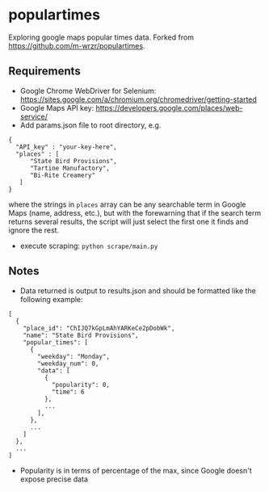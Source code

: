 # populartimes
Exploring google maps popular times data. Forked from https://github.com/m-wrzr/populartimes.
## Requirements
+ Google Chrome WebDriver for Selenium: https://sites.google.com/a/chromium.org/chromedriver/getting-started
+ Google Maps API key: https://developers.google.com/places/web-service/
+ Add params.json file to root directory, e.g.
```
{
  "API_key" : "your-key-here",
  "places" : [
      "State Bird Provisions",
      "Tartine Manufactory",
      "Bi-Rite Creamery"
   ]
}
```
where the strings in `places` array can be any searchable term in Google Maps (name, address, etc.), but with the forewarning that if the search term returns several results, the script will just select the first one it finds and ignore the rest.
+ execute scraping: `python scrape/main.py`

## Notes
+ Data returned is output to results.json and should be formatted like the following example:
```
[
  {
    "place_id": "ChIJQ7kGpLmAhYARKeCe2pDobWk",
    "name": "State Bird Provisions",
    "popular_times": [
      {
        "weekday": "Monday",
        "weekday_num": 0,
        "data": [
          {
            "popularity": 0,
            "time": 6
          },
          ...
        ],
      },
      ...
    ]
  },
  ...
]
```
+ Popularity is in terms of percentage of the max, since Google doesn't expose precise data
